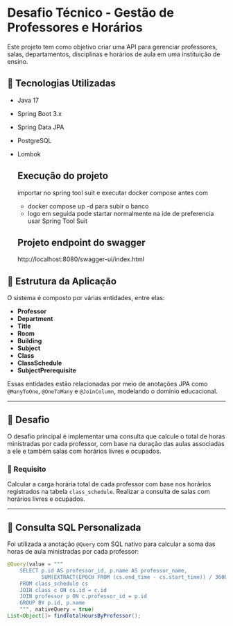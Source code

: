 # Desafio Técnico - Gestão de Professores e Horários

Este projeto tem como objetivo criar uma API para gerenciar professores, salas, departamentos, disciplinas e horários de aula em uma instituição de ensino.

## 🧩 Tecnologias Utilizadas

- Java 17
- Spring Boot 3.x
- Spring Data JPA
- PostgreSQL
- Lombok

  ## Execução do projeto
  
  importar no spring tool suit e executar docker compose antes com
  - docker compose up -d para subir o banco
  - logo em seguida pode startar normalmente na ide de preferencia usar Spring Tool Suit

  ## Projeto endpoint do swagger
  http://localhost:8080/swagger-ui/index.html

## 📁 Estrutura da Aplicação

O sistema é composto por várias entidades, entre elas:

- **Professor**
- **Department**
- **Title**
- **Room**
- **Building**
- **Subject**
- **Class**
- **ClassSchedule**
- **SubjectPrerequisite**

Essas entidades estão relacionadas por meio de anotações JPA como `@ManyToOne`, `@OneToMany` e `@JoinColumn`, modelando o domínio educacional.

---

## 📌 Desafio

O desafio principal é implementar uma consulta que calcule o total de horas ministradas por cada professor, com base na duração das aulas associadas a ele e também salas com horários livres e ocupados.

### 🎯 Requisito

Calcular a carga horária total de cada professor com base nos horários registrados na tabela `class_schedule`.
Realizar a consulta de salas com horários livres e ocupados.

---

## 🧠 Consulta SQL Personalizada

Foi utilizada a anotação `@Query` com SQL nativo para calcular a soma das horas de aula ministradas por cada professor:

```java
@Query(value = """
    SELECT p.id AS professor_id, p.name AS professor_name,
           SUM(EXTRACT(EPOCH FROM (cs.end_time - cs.start_time)) / 3600) AS total_hours
    FROM class_schedule cs
    JOIN class c ON cs.id = c.id
    JOIN professor p ON c.professor_id = p.id
    GROUP BY p.id, p.name
    """, nativeQuery = true)
List<Object[]> findTotalHoursByProfessor();

